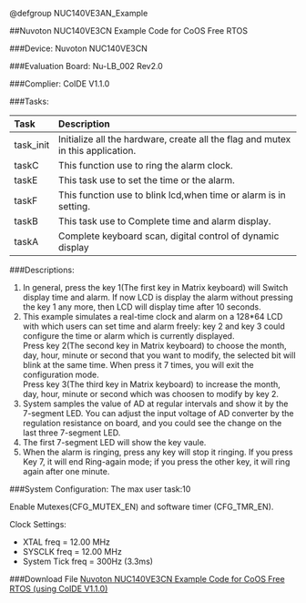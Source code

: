 @defgroup NUC140VE3AN_Example

##Nuvoton NUC140VE3CN Example Code for CoOS Free RTOS

###Device:
Nuvoton NUC140VE3CN

###Evaluation Board:
Nu-LB_002 Rev2.0

###Complier:
CoIDE V1.1.0

###Tasks:

Task|Description
:--|:--
task_init|Initialize all the hardware, create all the flag and mutex in this application.
taskC|This function use to ring the alarm clock.
taskE|This task use to set the time or the alarm.
taskF|This function use to blink lcd,when time or alarm is in setting.
taskB|This task use to Complete time and alarm display.
taskA|Complete keyboard scan, digital control of dynamic display

###Descriptions:

1. In general, press the key 1(The first key in Matrix keyboard) will Switch display time and alarm. If now LCD is display the alarm without pressing the key 1 any more, then LCD will display time after 10 seconds.
2. This example simulates a real-time clock and alarm on a 128*64 LCD with which users can set time and alarm freely: key 2 and key 3 could configure the time or alarm which is currently displayed.  
Press key 2(The second key in Matrix keyboard) to choose the month, day, hour, minute or second that you want to modify, the selected bit will blink at the same time. When press it 7 times, you will exit the configuration mode.  
Press key 3(The third key in Matrix keyboard) to increase the month, day, hour, minute or second which was choosen to modify by key 2.
3. System samples the value of AD at regular intervals and show it by the 7-segment LED. You can adjust the input voltage of AD converter by the regulation resistance on board, and you could see the change on the last three 7-segment LED.
4. The first 7-segment LED will show the key vaule.
5. When the alarm is ringing, press any key will stop it ringing. If you press Key 7, it will end Ring-again mode; if you press the other key, it will ring again after one minute.

###System Configuration:
The max user task:10

Enable Mutexes(CFG_MUTEX_EN) and software timer (CFG_TMR_EN).

Clock Settings:

- XTAL   freq         = 12.00 MHz
- SYSCLK freq       = 12.00 MHz
- System Tick freq = 300Hz (3.3ms)

###Download File
[Nuvoton NUC140VE3CN Example Code for CoOS Free RTOS (using CoIDE V1.1.0)](http://www.coocox.org/download/downloadfile/CoOS/Demo/NUC140_CoOS.zip)